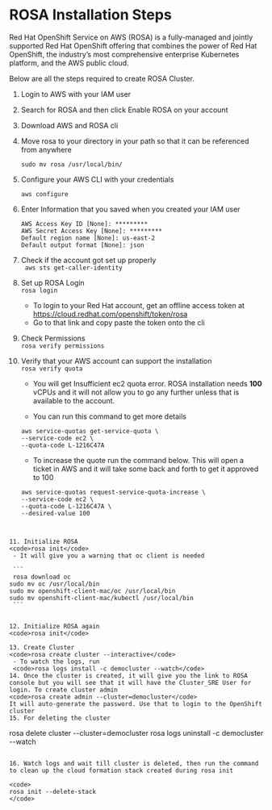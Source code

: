 # ROSA Installation Steps

Red Hat OpenShift Service on AWS (ROSA) is a fully-managed and jointly supported Red Hat OpenShift offering that combines the power of Red Hat OpenShift, the industry’s most comprehensive enterprise Kubernetes platform, and the AWS public cloud.

Below are all the steps required to create ROSA Cluster.

1. Login to AWS with your IAM user

2. Search for ROSA and then click Enable ROSA on your account

3. Download AWS and ROSA cli

4. Move rosa to your directory in your path so that it can be referenced from anywhere

 	<code>sudo mv rosa /usr/local/bin/</code>

5. Configure your AWS CLI with your credentials

	<code>aws configure</code>
	
6. Enter Information that you saved when you created your IAM user

	```
	AWS Access Key ID [None]: *********
	AWS Secret Access Key [None]: *********
	Default region name [None]: us-east-2
	Default output format [None]: json
	```
7. Check if the account got set up properly		
	<code>
	aws sts get-caller-identity
	</code>	
	
8. Set up ROSA Login		
<code>rosa login</code>		
	- To login to your Red Hat account, get an offline access token at  <https://cloud.redhat.com/openshift/token/rosa>		
	- Go to that link and copy paste the token onto the cli
		
9. Check Permissions  
<code>rosa verify permissions</code>

10. Verify that your AWS account can support the installation	
<code>rosa verify quota</code>
	- You will get Insufficient ec2 quota error. ROSA installation needs **100** vCPUs and it will not allow you to go any further unless that is available to the account.
	
	- You can run this command to get more details		
	```
	aws service-quotas get-service-quota \
	--service-code ec2 \	
	--quota-code L-1216C47A
	```
	
	- To increase the quote run the command below. This will open a ticket in AWS and it will take some back and forth to get it approved to 100

	```	
	aws service-quotas request-service-quota-increase \
	--service-code ec2 \	
	--quota-code L-1216C47A \	
	--desired-value 100
   ```

	
11. Initialize ROSA		
<code>rosa init</code>
	- It will give you a warning that oc client is needed

	```
	rosa download oc
   sudo mv oc /usr/local/bin
   sudo mv openshift-client-mac/oc /usr/local/bin
   sudo mv openshift-client-mac/kubectl /usr/local/bin
	```
	
	
12. Initialize ROSA again		
<code>rosa init</code>

13. Create Cluster		
<code>rosa create cluster --interactive</code>
	- To watch the logs, run		
	<code>rosa logs install -c democluster --watch</code>
14. Once the cluster is created, it will give you the link to ROSA console but you will see that it will have the Cluster_SRE User for login. To create cluster admin		
<code>rosa create admin --cluster=democluster</code>	
It will auto-generate the password. Use that to login to the OpenShift cluster
15. For deleting the cluster		

```
rosa delete cluster --cluster=democluster
rosa logs uninstall -c democluster --watch
```

16. Watch logs and wait till cluster is deleted, then run the command to clean up the cloud formation stack created during rosa init		

<code>
rosa init --delete-stack
</code>

	
	
	
	
	
	
	
	